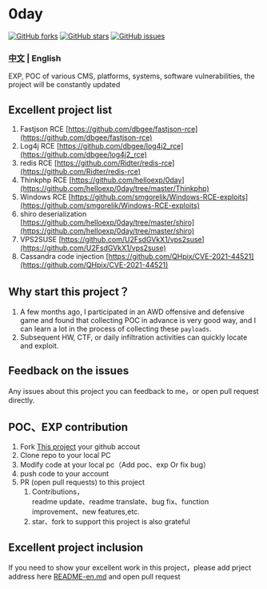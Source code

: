 # 0day
[![GitHub forks](https://img.shields.io/github/forks/helloexp/0day)](https://github.com/helloexp/0day/network) [![GitHub stars](https://img.shields.io/github/stars/helloexp/0day)](https://github.com/helloexp/0day/stargazers) [![GitHub issues](https://img.shields.io/github/issues/helloexp/0day)](https://github.com/helloexp/0day/issues)    
### [中文](./README.md)    | English
EXP, POC of various CMS,  platforms,  systems,  software vulnerabilities, the project will be constantly updated
## Excellent project list
1. Fastjson RCE [https://github.com/dbgee/fastjson-rce](https://github.com/dbgee/fastjson-rce)
2. Log4j RCE [https://github.com/dbgee/log4j2_rce](https://github.com/dbgee/log4j2_rce)
3. redis RCE [https://github.com/Ridter/redis-rce](https://github.com/Ridter/redis-rce)
4. Thinkphp RCE [https://github.com/helloexp/0day](https://github.com/helloexp/0day/tree/master/Thinkphp)
5. Windows RCE [https://github.com/smgorelik/Windows-RCE-exploits](https://github.com/smgorelik/Windows-RCE-exploits)
6. shiro deserialization [https://github.com/helloexp/0day/tree/master/shiro](https://github.com/helloexp/0day/tree/master/shiro)
7. VPS2SUSE [https://github.com/U2FsdGVkX1/vps2suse](https://github.com/U2FsdGVkX1/vps2suse)
8. Cassandra code injection [https://github.com/QHpix/CVE-2021-44521](https://github.com/QHpix/CVE-2021-44521) 


## Why start this project？
1. A few months ago, I participated in an AWD offensive and defensive game and found that collecting POC in advance is very good way, and I can learn a lot in the process of collecting these `payloads`.
2. Subsequent HW, CTF, or daily infiltration activities can quickly locate and exploit.
## Feedback on the issues
Any issues about this project you can feedback to me，or open pull request directly.
## POC、EXP contribution
1. Fork [This project](https://github.com/helloexp/0day) your github accout
2. Clone repo to your local PC
3. Modify code at your local pc（Add poc、exp Or fix bug）
4. push code to your account
5. PR (open pull requests) to this project
    1. Contributions，  
    readme update、readme translate、bug fix、function improvement、new features,etc.  
    2. star、fork to support this project is also grateful
## Excellent project inclusion
If you need to show your excellent work in this project，please add prject address here [README-en.md](https://github.com/helloexp/0day/edit/master/README-en.md) and open pull request
